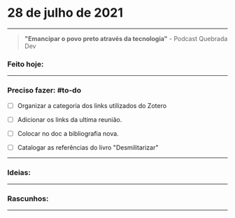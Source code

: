 # 28  de julho de 2021

----

> **"Emancipar o povo preto através da tecnologia"**
\- Podcast Quebrada Dev

### Feito hoje:

---

### Preciso fazer: #to-do
- [ ] Organizar a categoria dos links utilizados do Zotero 
- [ ] Adicionar os links da ultima reunião. 
- [ ] Colocar no doc a bibliografia nova.

- [ ] Catalogar as referências do livro "Desmilitarizar"
---

### Ideias:


---

### Rascunhos:


---

